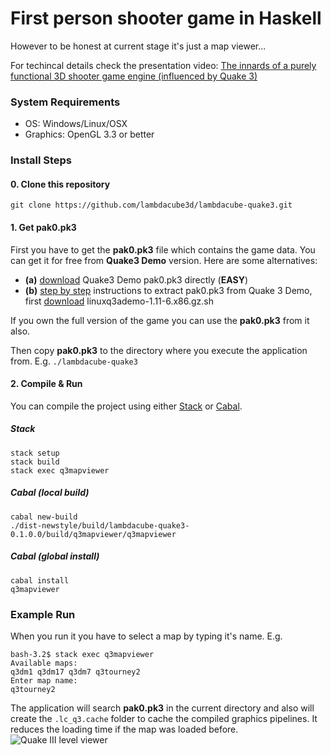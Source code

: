 # First person shooter game in Haskell
However to be honest at current stage it's just a map viewer...

For techincal details check the presentation video: [The innards of a purely functional 3D shooter game engine (influenced by Quake 3)
](https://skillsmatter.com/skillscasts/8733-the-innards-of-a-purely-functional-3d-shooter-game-engine-influenced-by-quake-3)

### System Requirements
- OS: Windows/Linux/OSX
- Graphics: OpenGL 3.3 or better

### Install Steps
#### 0. Clone this repository
```git clone https://github.com/lambdacube3d/lambdacube-quake3.git```

#### 1. Get pak0.pk3
First you have to get the **pak0.pk3** file which contains the game data. You can get it for free from **Quake3 Demo** version. Here are some alternatives:
- **(a)** [download](https://github.com/patdohere/dockerfiles/raw/master/quakejs-stack/quakejs/base/baseq3/pak0.pk3) Quake3 Demo pak0.pk3 directly (**EASY**)
- **(b)** [step by step](https://slackalaxy.wordpress.com/2015/07/05/quake-iii-demo/) instructions to extract pak0.pk3 from Quake 3 Demo, first [download](http://www.filewatcher.com/m/linuxq3ademo-1.11-6.x86.gz.sh.49289300-0.html
) linuxq3ademo-1.11-6.x86.gz.sh

If you own the full version of the game you can use the **pak0.pk3** from it also.

Then copy **pak0.pk3** to the directory where you execute the application from. E.g. ```./lambdacube-quake3```

#### 2. Compile & Run

You can compile the project using either [Stack](https://docs.haskellstack.org/en/stable/README/) or [Cabal](https://wiki.haskell.org/Cabal-Install).

##### Stack
```
stack setup
stack build
stack exec q3mapviewer
```

##### Cabal (local build)
```
cabal new-build
./dist-newstyle/build/lambdacube-quake3-0.1.0.0/build/q3mapviewer/q3mapviewer
```

##### Cabal (global install)
```
cabal install
q3mapviewer
```

### Example Run
When you run it you have to select a map by typing it's name. E.g.
```
bash-3.2$ stack exec q3mapviewer
Available maps:
q3dm1 q3dm17 q3dm7 q3tourney2
Enter map name:
q3tourney2
```
The application will search **pak0.pk3** in the current directory and also will create the ```.lc_q3.cache``` folder to cache the compiled graphics pipelines. It reduces the loading time if the map was loaded before. 
![Quake III level viewer](https://raw.githubusercontent.com/csabahruska/quake3/master/lambdacube-dsl-quake3.jpg)
